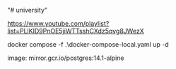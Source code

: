 "# university" 

https://www.youtube.com/playlist?list=PLlKID9PnOE5jiWTTsshCXdz5qvg8JWezX

docker compose -f .\docker-compose-local.yaml up -d

image: mirror.gcr.io/postgres:14.1-alpine

